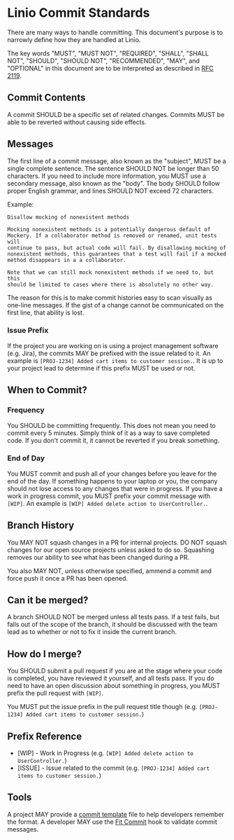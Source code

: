 # Linio Commit Standards
There are many ways to handle committing. This document's purpose is to narrowly define how they are handled at Linio.

The key words "MUST", "MUST NOT", "REQUIRED", "SHALL", "SHALL NOT", "SHOULD",
"SHOULD NOT", "RECOMMENDED", "MAY", and "OPTIONAL" in this document are to be
interpreted as described in [RFC 2119](http://www.ietf.org/rfc/rfc2119.txt).

## Commit Contents
A commit SHOULD be a specific set of related changes. Commits MUST be able to be reverted without causing side effects.

## Messages
The first line of a commit message, also known as the "subject", MUST be a single complete sentence. The sentence
SHOULD NOT be longer than 50 characters. If you need to include more information, you MUST use a secondary message,
also known as the "body". The body SHOULD follow proper English grammar, and lines SHOULD NOT exceed 72 characters.

Example:

```
Disallow mocking of nonexistent methods

Mocking nonexistent methods is a potentially dangerous default of
Mockery. If a collaborator method is removed or renamed, unit tests will
continue to pass, but actual code will fail. By disallowing mocking of
nonexistent methods, this guarantees that a test will fail if a mocked
method disappears in a a collaborator.

Note that we can still mock nonexistent methods if we need to, but this
should be limited to cases where there is absolutely no other way.
```

The reason for this is to make commit histories easy to scan visually as one-line messages. If the gist of a change
cannot be communicated on the first line, that ability is lost.

### Issue Prefix
If the project you are working on is using a project management software (e.g. Jira), the commits MAY be prefixed with the issue related to it. An example is `[PROJ-1234] Added cart items to customer session.`. It is up to your project lead to determine if this prefix MUST be used or not.

## When to Commit?
### Frequency
You SHOULD be committing frequently. This does not mean you need to commit every 5 minutes. Simply think of it as a way to save completed code. If you don't commit it, it cannot be reverted if you break something.

### End of Day
You MUST commit and push all of your changes before you leave for the end of the day. If something happens to your laptop or you, the company should not lose access to any changes that were in progress. If you have a work in progress commit, you MUST prefix your commit message with `[WIP]`. An example is `[WIP] Added delete action to UserController.`.

## Branch History
You MAY NOT squash changes in a PR for internal projects. DO NOT squash changes for our open source projects unless asked to do so. Squashing removes our ability to see what has been changed during a PR.

You also MAY NOT, unless otherwise specified, ammend a commit and force push it once a PR has been opened.

## Can it be merged?
A branch SHOULD NOT be merged unless all tests pass. If a test fails, but falls out of the scope of the branch, it should be discussed with the team lead as to whether or not to fix it inside the current branch.

## How do I merge?
You SHOULD submit a pull request if you are at the stage where your code is completed, you have reviewed it yourself, and all tests pass. If you do need to have an open discussion about something in progress, you MUST prefix the pull request with `[WIP]`.

You MUST put the issue prefix in the pull request title though (e.g. `[PROJ-1234] Added cart items to customer session.`)

## Prefix Reference
- [WIP] - Work in Progress (e.g. `[WIP] Added delete action to UserController.`)
- [ISSUE] - Issue related to the commit (e.g. `[PROJ-1234] Added cart items to customer session.`)

## Tools
A project MAY provide a [commit template](http://codeinthehole.com/writing/a-useful-template-for-commit-messages/) file
to help developers remember the format. A developer MAY use the [Fit Commit](https://github.com/m1foley/fit-commit) hook
to validate commit messages.

